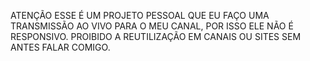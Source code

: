 ATENÇÃO ESSE É UM PROJETO PESSOAL QUE EU FAÇO UMA TRANSMISSÃO AO VIVO PARA O MEU CANAL, POR ISSO ELE NÃO É RESPONSIVO. PROIBIDO A REUTILIZAÇÃO EM CANAIS OU SITES SEM ANTES FALAR COMIGO. 
